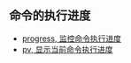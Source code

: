 ## 命令的执行进度

+ [progress, 监控命令执行进度](https://github.com/HudsonWu/linuxStudying/blob/master/efficiency/progress/progress.md)
+ [pv, 显示当前命令执行进度](https://github.com/HudsonWu/linuxStudying/blob/master/efficiency/progress/pv.md)
